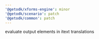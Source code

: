 ```yaml
---
'@getodk/xforms-engine': minor
'@getodk/scenario': patch
'@getodk/common': patch
---
```


evaluate output elements in itext translations
